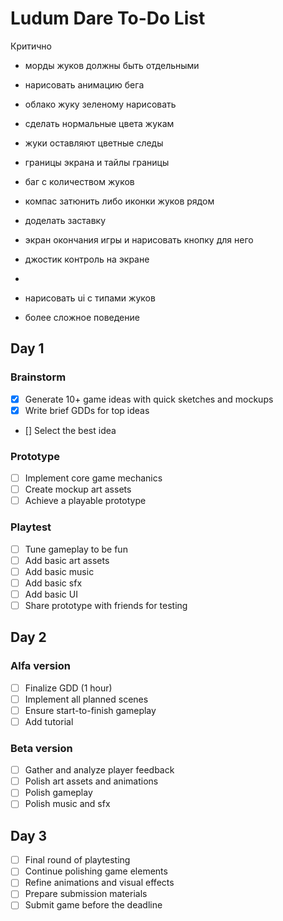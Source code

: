 # Ludum Dare To-Do List

Критично

- морды жуков должны быть отдельными
- нарисовать анимацию бега
- облако жуку зеленому нарисовать
- сделать нормальные цвета жукам

- жуки оставляют цветные следы

- границы экрана и тайлы границы
- баг с количеством жуков
- компас затюнить либо иконки жуков рядом

- доделать заставку
- экран окончания игры и нарисовать кнопку для него
- джостик контроль на экране

-
- нарисовать ui с типами жуков
- более сложное поведение

## Day 1

### Brainstorm

- [x] Generate 10+ game ideas with quick sketches and mockups
- [x] Write brief GDDs for top ideas
- [] Select the best idea

### Prototype

- [ ] Implement core game mechanics
- [ ] Create mockup art assets
- [ ] Achieve a playable prototype

### Playtest

- [ ] Tune gameplay to be fun
- [ ] Add basic art assets
- [ ] Add basic music
- [ ] Add basic sfx
- [ ] Add basic UI
- [ ] Share prototype with friends for testing

## Day 2

### Alfa version

- [ ] Finalize GDD (1 hour)
- [ ] Implement all planned scenes
- [ ] Ensure start-to-finish gameplay
- [ ] Add tutorial

### Beta version

- [ ] Gather and analyze player feedback
- [ ] Polish art assets and animations
- [ ] Polish gameplay
- [ ] Polish music and sfx

## Day 3

- [ ] Final round of playtesting
- [ ] Continue polishing game elements
- [ ] Refine animations and visual effects
- [ ] Prepare submission materials
- [ ] Submit game before the deadline
